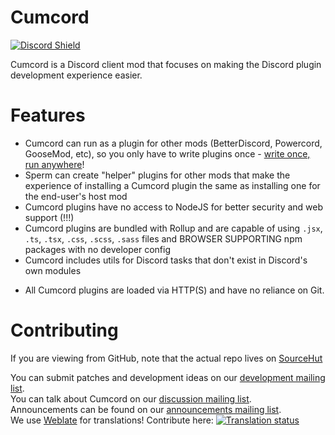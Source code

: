 # Cumcord

[![Discord Shield](https://discordapp.com/api/guilds/824921608560181258/widget.png?style=shield)](https://discord.gg/FhHQQrVs7U)

Cumcord is a Discord client mod that focuses on making the Discord plugin development experience
easier.

# Features

- Cumcord can run as a plugin for other mods (BetterDiscord, Powercord, GooseMod, etc), so you only
  have to write plugins once - [write once, run anywhere](https://en.wikipedia.org/wiki/WORE)!
- Sperm can create "helper" plugins for other mods that make the experience of installing a Cumcord
  plugin the same as installing one for the end-user's host mod
- Cumcord plugins have no access to NodeJS for better security and web support (!!!)
- Cumcord plugins are bundled with Rollup and are capable of using `.jsx`, `.ts`, `.tsx`, `.css`,
  `.scss`, `.sass` files and BROWSER SUPPORTING npm packages with no developer config
- Cumcord includes utils for Discord tasks that don't exist in Discord's own modules
<!-- - Cumcord includes event handlers that will assist you in proxying multiple things (message
  creations, message deletions, message edits, profile updates, etc) -->
- All Cumcord plugins are loaded via HTTP(S) and have no reliance on Git.

# Contributing

If you are viewing from GitHub, note that the actual repo lives on
[SourceHut](https://git.sr.ht/~creatable/Cumcord)

You can submit patches and development ideas on our
[development mailing list](https://lists.sr.ht/~creatable/cumcord-devel).  
You can talk about Cumcord on our
[discussion mailing list](https://lists.sr.ht/~creatable/cumcord-discuss).  
Announcements can be found on our
[announcements mailing list](https://lists.sr.ht/~creatable/cumcord-announce).  
We use [Weblate](https://weblate.org) for translations! Contribute here:
<a href="https://hosted.weblate.org/engage/cumcord/">
<img src="https://hosted.weblate.org/widgets/cumcord/-/cumcord/287x66-black.png" alt="Translation status" />
</a>
